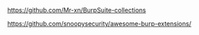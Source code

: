 https://github.com/Mr-xn/BurpSuite-collections

https://github.com/snoopysecurity/awesome-burp-extensions/

